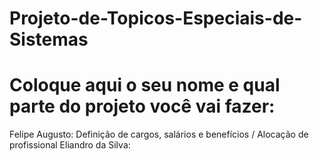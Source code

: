 # Projeto-de-Topicos-Especiais-de-Sistemas
# Coloque aqui o seu nome e qual parte do projeto você vai fazer:

Felipe Augusto: Definição de cargos, salários e benefícios / Alocação de profissional
Eliandro da Silva: 
